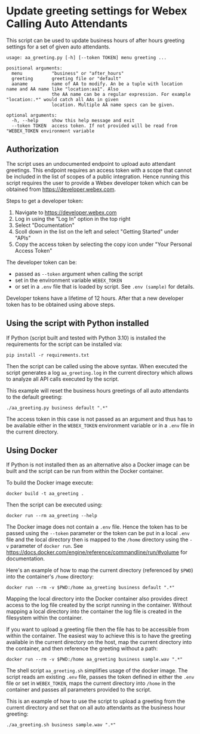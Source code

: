 # Update greeting settings for Webex Calling Auto Attendants

This script can be used to update business hours of after hours greeting settings for a set of given auto attendants.
    
    usage: aa_greeting.py [-h] [--token TOKEN] menu greeting ...

    positional arguments:
      menu           "business" or "after_hours"
      greeting       greeting file or "default"
      aaname         name of AA to modify. An be a tuple with location name and AA name like "location:aa1". Also
                     the AA name can be a regular expression. For example "location:.*" would catch all AAs in given
                     location. Multiple AA name specs can be given.

    optional arguments:
      -h, --help     show this help message and exit
      --token TOKEN  access token. If not provided will be read from "WEBEX_TOKEN environment variable

## Authorization

The script uses an undocumented endpoint to upload auto attendant greetings. This endpoint requires an access token 
with a scope that cannot be included in the list of scopes of a public integration. Hence running this script 
requires the user to provide a Webex developer token which can be obtained from https://developer.webex.com.

Steps to get a developer token:

1) Navigate to https://developer.webex.com
2) Log in using the "Log In" option in the top right
3) Select "Documentation"
4) Scoll down in the list on the left and select "Getting Started" under "APIs"
5) Copy the access token by selecting the copy icon under "Your Personal Access Token"

The developer token can be:

* passed as `--token` argument when calling the script
* set in the environment variable `WEBEX_TOKEN`
* or set in a `.env` file that is loaded by script. See  `.env (sample)` for details.

Developer tokens have a lifetime of 12 hours. After that a new developer token has to be obtained using above steps.

## Using the script with Python installed

If Python (script built and tested with Python 3.10) is installed the requirements for the script can be installed 
via: 

    pip install -r requirements.txt

Then the script can be called using the above syntax. When executed the script generates a log `aa_greeting.log` 
in the current directory which allows to analyze all API calls executed by the script.

This example will reset the business hours greetings of all auto attendants to the default greeting:

    ./aa_greeting.py business default ".*"

The access token in this case is not passed as an argument and thus has to be available either in the `WEBEX_TOKEN` 
environment variable or in a `.env` file in the current directory.

## Using Docker 

If Python is not installed then as an alternative also a Docker image can be built and the script can be run from 
within the Docker container.

To build the Docker image execute: 

    docker build -t aa_greeting .

Then the script can be executed using: 

    docker run --rm aa_greeting --help

The Docker image does not contain a `.env` file. Hence the token has to be passed using the `--token` parameter or 
the token can be put in a local `.env` file and the local directory then is mapped to the `/home` directory using 
the `-v` parameter of `docker run`. See https://docs.docker.com/engine/reference/commandline/run/#volume for 
documentation.

Here's an example of how to map the current directory (referenced by `$PWD`) into the container's `/home` directory: 
    
    docker run --rm -v $PWD:/home aa_greeting business default ".*"

Mapping the local directory into the Docker container also provides direct access to the log file created by the 
script 
running in the container. Without mapping a local directory into the container the log file is created in the 
filesystem within the container.

If you want to upload a greeting file then the file has to be accessible from within the container. The easiest way 
to achieve this is to have the greeting available in the current directory on the host, map the current directory 
into the container, and then reference the greeting without a path:

    docker run --rm -v $PWD:/home aa_greeting business sample.wav ".*"

The shell script `aa_greeting.sh` simplifies usage of the docker image. The script reads am existing `.env` file, 
passes the token defined in either the `.env` file or set in `WEBEX_TOKEN`, maps the current directory into `/home` 
in the container and passes all parameters provided to the script.

This is an example of how to use the script to upload a greeting from the current directory and set that on all auto 
attendants as the business hour greeting:

    ./aa_greeting.sh business sample.wav ".*"
